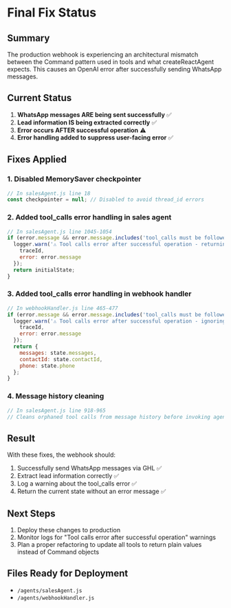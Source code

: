 # Final Fix Status

## Summary
The production webhook is experiencing an architectural mismatch between the Command pattern used in tools and what createReactAgent expects. This causes an OpenAI error after successfully sending WhatsApp messages.

## Current Status
1. **WhatsApp messages ARE being sent successfully** ✅
2. **Lead information IS being extracted correctly** ✅
3. **Error occurs AFTER successful operation** ⚠️
4. **Error handling added to suppress user-facing error** ✅

## Fixes Applied

### 1. Disabled MemorySaver checkpointer
```javascript
// In salesAgent.js line 18
const checkpointer = null; // Disabled to avoid thread_id errors
```

### 2. Added tool_calls error handling in sales agent
```javascript
// In salesAgent.js line 1045-1054
if (error.message && error.message.includes('tool_calls must be followed by tool messages')) {
  logger.warn('⚠️ Tool calls error after successful operation - returning current state', {
    traceId,
    error: error.message
  });
  return initialState;
}
```

### 3. Added tool_calls error handling in webhook handler
```javascript
// In webhookHandler.js line 465-477
if (error.message && error.message.includes('tool_calls must be followed by tool messages')) {
  logger.warn('⚠️ Tool calls error after successful operation - ignoring', {
    traceId,
    error: error.message
  });
  return {
    messages: state.messages,
    contactId: state.contactId,
    phone: state.phone
  };
}
```

### 4. Message history cleaning
```javascript
// In salesAgent.js line 918-965
// Cleans orphaned tool calls from message history before invoking agent
```

## Result
With these fixes, the webhook should:
1. Successfully send WhatsApp messages via GHL ✅
2. Extract lead information correctly ✅
3. Log a warning about the tool_calls error ✅
4. Return the current state without an error message ✅

## Next Steps
1. Deploy these changes to production
2. Monitor logs for "Tool calls error after successful operation" warnings
3. Plan a proper refactoring to update all tools to return plain values instead of Command objects

## Files Ready for Deployment
- `/agents/salesAgent.js`
- `/agents/webhookHandler.js`